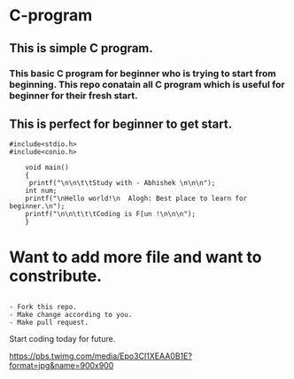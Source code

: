 # C-program

## This is simple C program.
### This basic C program for beginner who is trying to start from beginning. This repo conatain all C program which is useful for beginner for their fresh start.

## This is perfect for beginner to get start.



```
#include<stdio.h>
#include<conio.h>
 
    void main()
    {
     printf("\n\n\t\tStudy with - Abhishek \n\n\n");
    int num;
    printf("\nHello world!\n  Alogh: Best place to learn for beginner.\n");
    printf("\n\n\t\t\tCoding is F[un !\n\n\n");
    }
```
# Want to add more file and want to constribute.
```

- Fork this repo.
- Make change according to you.
- Make pull request.

```
 


Start coding today for future.

https://pbs.twimg.com/media/Epo3CI1XEAA0B1E?format=jpg&name=900x900

